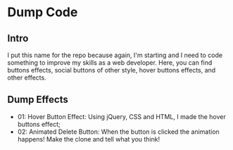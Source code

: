 # Dump Code

## Intro
I put this name for the repo because again, I'm starting and I need to code something to improve my skills as a web developer.
Here, you can find buttons effects, social buttons of other style, hover buttons effects, and other effects.

## Dump Effects
- 01: Hover Button Effect: Using jQuery, CSS and HTML, I made the hover buttons effect;
- 02: Animated Delete Button: When the button is clicked the animation happens! Make the clone and tell what you think!
